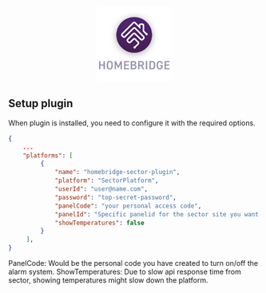 
<p align="center">

<img src="https://github.com/homebridge/branding/raw/master/logos/homebridge-wordmark-logo-vertical.png" width="150">

</p>


## Setup plugin
When plugin is installed, you need to configure it with the required options. 

```json
{
    ...
    "platforms": [
         {
             "name": "homebridge-sector-plugin",
             "platform": "SectorPlatform",
             "userId": "user@name.com",
             "password": "top-secret-password",
             "panelCode": "your personal access code",
             "panelId": "Specific panelid for the sector site you want to manage",
             "showTemperatures": false
         }
     ],
}
```
PanelCode: Would be the personal code you have created to turn on/off the alarm system. 
ShowTemperatures: Due to slow api response time from sector, showing temperatures might slow down the platform. 
